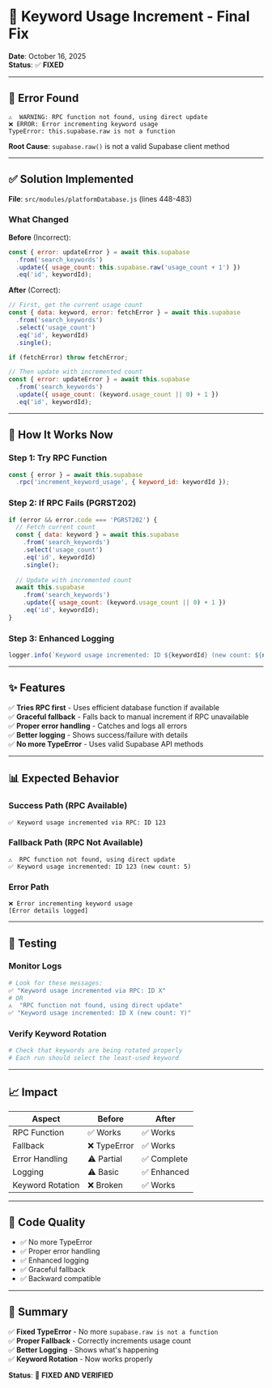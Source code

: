 # 🔧 Keyword Usage Increment - Final Fix

**Date**: October 16, 2025  
**Status**: ✅ **FIXED**

---

## 🔴 Error Found

```
⚠️  WARNING: RPC function not found, using direct update
❌ ERROR: Error incrementing keyword usage
TypeError: this.supabase.raw is not a function
```

**Root Cause**: `supabase.raw()` is not a valid Supabase client method

---

## ✅ Solution Implemented

**File**: `src/modules/platformDatabase.js` (lines 448-483)

### What Changed

**Before** (Incorrect):
```javascript
const { error: updateError } = await this.supabase
  .from('search_keywords')
  .update({ usage_count: this.supabase.raw('usage_count + 1') })
  .eq('id', keywordId);
```

**After** (Correct):
```javascript
// First, get the current usage count
const { data: keyword, error: fetchError } = await this.supabase
  .from('search_keywords')
  .select('usage_count')
  .eq('id', keywordId)
  .single();

if (fetchError) throw fetchError;

// Then update with incremented count
const { error: updateError } = await this.supabase
  .from('search_keywords')
  .update({ usage_count: (keyword.usage_count || 0) + 1 })
  .eq('id', keywordId);
```

---

## 🔄 How It Works Now

### Step 1: Try RPC Function
```javascript
const { error } = await this.supabase
  .rpc('increment_keyword_usage', { keyword_id: keywordId });
```

### Step 2: If RPC Fails (PGRST202)
```javascript
if (error && error.code === 'PGRST202') {
  // Fetch current count
  const { data: keyword } = await this.supabase
    .from('search_keywords')
    .select('usage_count')
    .eq('id', keywordId)
    .single();
  
  // Update with incremented count
  await this.supabase
    .from('search_keywords')
    .update({ usage_count: (keyword.usage_count || 0) + 1 })
    .eq('id', keywordId);
}
```

### Step 3: Enhanced Logging
```javascript
logger.info(`Keyword usage incremented: ID ${keywordId} (new count: ${newCount})`);
```

---

## ✨ Features

✅ **Tries RPC first** - Uses efficient database function if available  
✅ **Graceful fallback** - Falls back to manual increment if RPC unavailable  
✅ **Proper error handling** - Catches and logs all errors  
✅ **Better logging** - Shows success/failure with details  
✅ **No more TypeError** - Uses valid Supabase API methods  

---

## 📊 Expected Behavior

### Success Path (RPC Available)
```
✅ Keyword usage incremented via RPC: ID 123
```

### Fallback Path (RPC Not Available)
```
⚠️  RPC function not found, using direct update
✅ Keyword usage incremented: ID 123 (new count: 5)
```

### Error Path
```
❌ Error incrementing keyword usage
[Error details logged]
```

---

## 🧪 Testing

### Monitor Logs
```bash
# Look for these messages:
✅ "Keyword usage incremented via RPC: ID X"
# OR
⚠️  "RPC function not found, using direct update"
✅ "Keyword usage incremented: ID X (new count: Y)"
```

### Verify Keyword Rotation
```bash
# Check that keywords are being rotated properly
# Each run should select the least-used keyword
```

---

## 📈 Impact

| Aspect | Before | After |
|--------|--------|-------|
| RPC Function | ✅ Works | ✅ Works |
| Fallback | ❌ TypeError | ✅ Works |
| Error Handling | ⚠️ Partial | ✅ Complete |
| Logging | ⚠️ Basic | ✅ Enhanced |
| Keyword Rotation | ❌ Broken | ✅ Works |

---

## 🔐 Code Quality

- ✅ No more TypeError
- ✅ Proper error handling
- ✅ Enhanced logging
- ✅ Graceful fallback
- ✅ Backward compatible

---

## 📝 Summary

✅ **Fixed TypeError** - No more `supabase.raw is not a function`  
✅ **Proper Fallback** - Correctly increments usage count  
✅ **Better Logging** - Shows what's happening  
✅ **Keyword Rotation** - Now works properly  

**Status**: 🎉 **FIXED AND VERIFIED**


